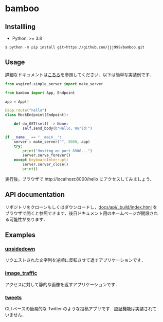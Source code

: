 # bamboo

## Installling

* Python: >= 3.8

```
$ python -m pip install git+https://github.com/jjj999/bamboo.git
```

## Usage
詳細なドキュメントは[こちら](./docs/usage/)を参照してください．以下は簡単な実装例です．

```python
from wsgiref.simple_server import make_server

from bamboo import App, Endpoint

app = App()

@app.route("hello")
class MockEndpoint(Endpoint):

    def do_GET(self) -> None:
        self.send_body(b"Hello, World!")

if __name__ == "__main__":
    server = make_server("", 8000, app)
    try:
        print("Hosting on port 8000...")
        server.serve_forever()
    except KeyboardInterrupt:
        server.server_close()
        print()
```

実行後，ブラウザで http://localhost:8000/hello にアクセスしてみましょう．

## API documentation
リポジトリをクローンもしくはダウンロードし，[docs/api/_build/index.html](docs/api/_build/index.html) をブラウザで開くと参照できます．後日ドキュメント用のホームページが開設される可能性があります．

## Examples

### [upsidedown](./example/upsidedown/)
リクエストされた文字列を逆順に反転させて返すアプリケーションです．

### [image_traffic](./example/image_traffic/)
アクセスに対して静的な画像を返すアプリケーションです．

### [tweets](./example/tweets)
CLI ベースの簡易的な Twitter のような投稿アプリです．認証機能は実装されていません．
